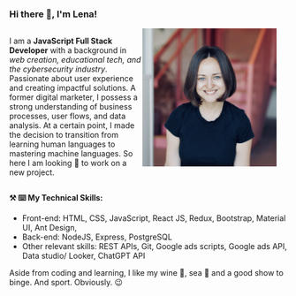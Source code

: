 ### Hi there 👋, I'm Lena!

<!--
**echugreeva/echugreeva** is a ✨ _special_ ✨ repository because its `README.md` (this file) appears on your GitHub profile.

Here are some ideas to get you started:

- 🔭 I’m currently working on ...
- 🌱 I’m currently learning ...
- 👯 I’m looking to collaborate on ...
- 🤔 I’m looking for help with ...
- 💬 Ask me about ...
- 📫 How to reach me: ...
- 😄 Pronouns: ...
- ⚡ Fun fact: ...
-->

<div style="display: flex; flex-direction: row-reverse">
<img src="img.jpg" alt="Alt Text" width="250" height="250"  style="margin-right: 20px;" >
<p>
  I am a <strong>JavaScript Full Stack Developer</strong> with a background in <em>web creation, educational tech, and the cybersecurity industry</em>. Passionate about user experience and creating impactful solutions. A former digital marketer, I possess a strong understanding of business processes, user flows, and data analysis. At a certain point, I made the decision to transition from learning human languages to mastering machine languages. So here I am looking 👀 to work on a new project.
</p>
</div>




<strong>⚒️ ⌨️ My Technical Skills:</strong>
- Front-end: HTML, CSS, JavaScript, React JS, Redux, Bootstrap, Material UI, Ant Design, 
- Back-end: NodeJS, Express, PostgreSQL
- Other relevant skills: REST APIs, Git, Google ads scripts, Google ads API, Data studio/ Looker, ChatGPT API


Aside from coding and learning, I like my wine 🍷, sea 🌊 and a good show to binge. And sport. Obviously. 😉
